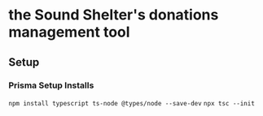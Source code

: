 # the Sound Shelter's donations management tool

## Setup

### Prisma Setup Installs

`npm install typescript ts-node @types/node --save-dev`
`npx tsc --init`
